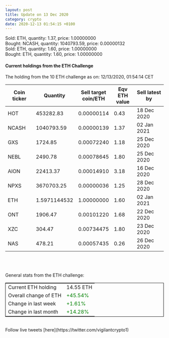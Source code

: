 ```yaml
---
layout: post
title: Update on 13 Dec 2020
category: crypto
date: 2020-12-13 01:54:15 +0100
---
```

<!-- Global site tag (gtag.js) - Google Analytics -->
<script async src="https://www.googletagmanager.com/gtag/js?id=UA-103831149-5"></script>
<script>
  window.dataLayer = window.dataLayer || [];
  function gtag(){dataLayer.push(arguments);}
  gtag('js', new Date());

  gtag('config', 'UA-103831149-5');
</script>
Sold: ETH, quantity:         1.37, price:   1.00000000<br>Bought: NCASH, quantity:   1040793.59, price:   0.00000132<br>Sold: ETH, quantity:         1.60, price:   1.00000000<br>Bought: ETH, quantity:         1.60, price:   1.00000000<br>

#### Current holdings from the ETH Challenge

The holding from the 10 ETH challenge as on: 12/13/2020, 01:54:14 CET

|Coin ticker|Quantity|Sell target<br>coin/ETH|Eqv ETH<br>value|Sell latest by|
|-----------|--------|-----------|-----------|--------------|
HOT|453282.83|  0.00000114|0.43|18 Dec 2020|
NCASH|1040793.59|  0.00000139|1.37|02 Jan 2021|
GXS|1724.85|  0.00072240|1.18|25 Dec 2020|
NEBL|2490.78|  0.00078645|1.80|25 Dec 2020|
AION|22413.37|  0.00014910|3.18|16 Dec 2020|
NPXS|3670703.25|  0.00000036|1.25|28 Dec 2020|
ETH|1.5971144532|  1.00000000|1.60|02 Jan 2021|
ONT|1906.47|  0.00101220|1.68|22 Dec 2020|
XZC|304.47|  0.00734475|1.80|23 Dec 2020|
NAS|478.21|  0.00057435|0.26|26 Dec 2020|

<br>
<br>
<br>
General stats from the ETH challenge:

<table style="border:1px solid black;margin-left:auto;margin-right:auto;">
	<tbody>
	<tr>
		<td>Current ETH holding</td>
		<td>     14.55 ETH</td>
	</tr>
	<tr>
		<td>Overall change of ETH</td>
		<td><font color="green">+45.54%</font></td>
	</tr>
	<tr>
		<td>Change in last week</td>
		<td><font color="green">+1.61%</font></td>
	</tr>
	<tr>
		<td>Change in last month</td>
		<td><font color="green">+14.28%</font></td>
	</tr>
	</tbody>
</table>

<br>
Follow live tweets [here](https://twitter.com/vigilantcrypto1)
<br>
<br>